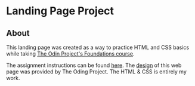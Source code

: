 # Landing Page Project

## About

This landing page was created as a way to practice HTML and CSS basics while taking [The Odin Project's Foundations course](https://www.theodinproject.com/paths/foundations/courses/foundations).

The assignment instructions can be found [here](https://www.theodinproject.com/lessons/foundations-landing-page). The [design](https://cdn.statically.io/gh/TheOdinProject/curriculum/81a5d553f4073e593d23a6ab00d50eef8620796d/foundations/html_css/project/imgs/01.png) of this web page was provided by The Oding Project. The HTML & CSS is entirely my work.
